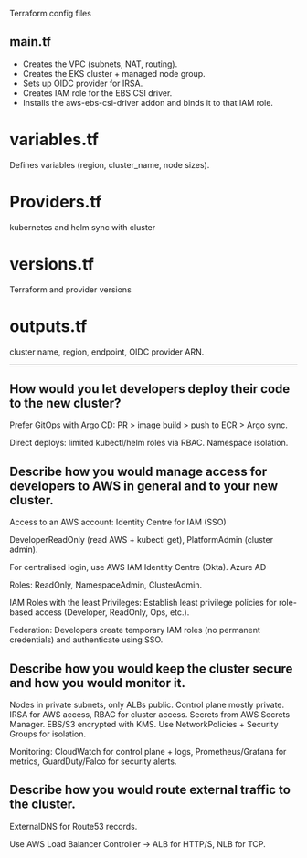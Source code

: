 Terraform config files

## main.tf
- Creates the VPC (subnets, NAT, routing).
- Creates the EKS cluster + managed node group.
- Sets up OIDC provider for IRSA.
- Creates IAM role for the EBS CSI driver.
- Installs the aws-ebs-csi-driver addon and binds it to that IAM role.

# variables.tf
Defines variables (region, cluster_name, node sizes).

# Providers.tf
kubernetes and helm sync with cluster

# versions.tf
Terraform and provider versions 

# outputs.tf
cluster name, region, endpoint, OIDC provider ARN.

---------------------------------------------------------------------------------------------------------------------------

## How would you let developers deploy their code to the new cluster?
Prefer GitOps with Argo CD:
PR > image build > push to ECR > Argo sync.
 
Direct deploys: limited kubectl/helm roles via RBAC.
Namespace isolation.
 
## Describe how you would manage access for developers to AWS in general and to your new cluster.
Access to an AWS account:
Identity Centre for IAM (SSO)

DeveloperReadOnly (read AWS + kubectl get),
PlatformAdmin (cluster admin).
 
For centralised login, use AWS IAM Identity Centre (Okta).
Azure AD
 
Roles: ReadOnly, NamespaceAdmin, ClusterAdmin.
 
IAM Roles with the least Privileges:
Establish least privilege policies for role-based access (Developer, ReadOnly, Ops, etc.).
 
Federation:
Developers create temporary IAM roles (no permanent credentials) and authenticate using SSO.

## Describe how you would keep the cluster secure and how you would monitor it.
Nodes in private subnets, only ALBs public. Control plane mostly private.
IRSA for AWS access, RBAC for cluster access. Secrets from AWS Secrets Manager.
EBS/S3 encrypted with KMS.
Use NetworkPolicies + Security Groups for isolation.
 
Monitoring:
CloudWatch for control plane + logs,
Prometheus/Grafana for metrics,
GuardDuty/Falco for security alerts.

## Describe how you would route external traffic to the cluster.
ExternalDNS for Route53 records.

Use AWS Load Balancer Controller → ALB for HTTP/S, NLB for TCP.